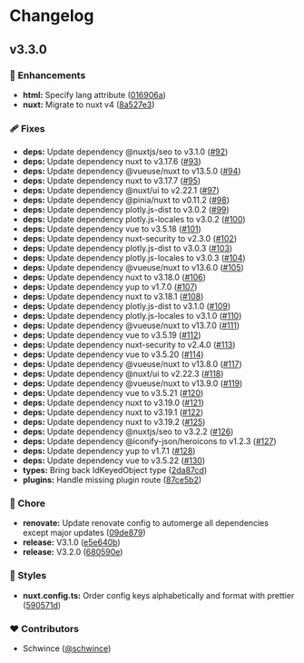 # Changelog


## v3.3.0


### 🚀 Enhancements

- **html:** Specify lang attribute ([016906a](https://github.com/floralink/web/commit/016906a))
- **nuxt:** Migrate to nuxt v4 ([8a527e3](https://github.com/floralink/web/commit/8a527e3))

### 🩹 Fixes

- **deps:** Update dependency @nuxtjs/seo to v3.1.0 ([#92](https://github.com/floralink/web/pull/92))
- **deps:** Update dependency nuxt to v3.17.6 ([#93](https://github.com/floralink/web/pull/93))
- **deps:** Update dependency @vueuse/nuxt to v13.5.0 ([#94](https://github.com/floralink/web/pull/94))
- **deps:** Update dependency nuxt to v3.17.7 ([#95](https://github.com/floralink/web/pull/95))
- **deps:** Update dependency @nuxt/ui to v2.22.1 ([#97](https://github.com/floralink/web/pull/97))
- **deps:** Update dependency @pinia/nuxt to v0.11.2 ([#98](https://github.com/floralink/web/pull/98))
- **deps:** Update dependency plotly.js-dist to v3.0.2 ([#99](https://github.com/floralink/web/pull/99))
- **deps:** Update dependency plotly.js-locales to v3.0.2 ([#100](https://github.com/floralink/web/pull/100))
- **deps:** Update dependency vue to v3.5.18 ([#101](https://github.com/floralink/web/pull/101))
- **deps:** Update dependency nuxt-security to v2.3.0 ([#102](https://github.com/floralink/web/pull/102))
- **deps:** Update dependency plotly.js-dist to v3.0.3 ([#103](https://github.com/floralink/web/pull/103))
- **deps:** Update dependency plotly.js-locales to v3.0.3 ([#104](https://github.com/floralink/web/pull/104))
- **deps:** Update dependency @vueuse/nuxt to v13.6.0 ([#105](https://github.com/floralink/web/pull/105))
- **deps:** Update dependency nuxt to v3.18.0 ([#106](https://github.com/floralink/web/pull/106))
- **deps:** Update dependency yup to v1.7.0 ([#107](https://github.com/floralink/web/pull/107))
- **deps:** Update dependency nuxt to v3.18.1 ([#108](https://github.com/floralink/web/pull/108))
- **deps:** Update dependency plotly.js-dist to v3.1.0 ([#109](https://github.com/floralink/web/pull/109))
- **deps:** Update dependency plotly.js-locales to v3.1.0 ([#110](https://github.com/floralink/web/pull/110))
- **deps:** Update dependency @vueuse/nuxt to v13.7.0 ([#111](https://github.com/floralink/web/pull/111))
- **deps:** Update dependency vue to v3.5.19 ([#112](https://github.com/floralink/web/pull/112))
- **deps:** Update dependency nuxt-security to v2.4.0 ([#113](https://github.com/floralink/web/pull/113))
- **deps:** Update dependency vue to v3.5.20 ([#114](https://github.com/floralink/web/pull/114))
- **deps:** Update dependency @vueuse/nuxt to v13.8.0 ([#117](https://github.com/floralink/web/pull/117))
- **deps:** Update dependency @nuxt/ui to v2.22.3 ([#118](https://github.com/floralink/web/pull/118))
- **deps:** Update dependency @vueuse/nuxt to v13.9.0 ([#119](https://github.com/floralink/web/pull/119))
- **deps:** Update dependency vue to v3.5.21 ([#120](https://github.com/floralink/web/pull/120))
- **deps:** Update dependency nuxt to v3.19.0 ([#121](https://github.com/floralink/web/pull/121))
- **deps:** Update dependency nuxt to v3.19.1 ([#122](https://github.com/floralink/web/pull/122))
- **deps:** Update dependency nuxt to v3.19.2 ([#125](https://github.com/floralink/web/pull/125))
- **deps:** Update dependency @nuxtjs/seo to v3.2.2 ([#126](https://github.com/floralink/web/pull/126))
- **deps:** Update dependency @iconify-json/heroicons to v1.2.3 ([#127](https://github.com/floralink/web/pull/127))
- **deps:** Update dependency yup to v1.7.1 ([#128](https://github.com/floralink/web/pull/128))
- **deps:** Update dependency vue to v3.5.22 ([#130](https://github.com/floralink/web/pull/130))
- **types:** Bring back IdKeyedObject type ([2da87cd](https://github.com/floralink/web/commit/2da87cd))
- **plugins:** Handle missing plugin route ([87ce5b2](https://github.com/floralink/web/commit/87ce5b2))

### 🏡 Chore

- **renovate:** Update renovate config to automerge all dependencies except major updates ([09de879](https://github.com/floralink/web/commit/09de879))
- **release:** V3.1.0 ([e5e640b](https://github.com/floralink/web/commit/e5e640b))
- **release:** V3.2.0 ([680590e](https://github.com/floralink/web/commit/680590e))

### 🎨 Styles

- **nuxt.config.ts:** Order config keys alphabetically and format with prettier ([590571d](https://github.com/floralink/web/commit/590571d))

### ❤️ Contributors

- Schwince ([@schwince](http://github.com/schwince))

